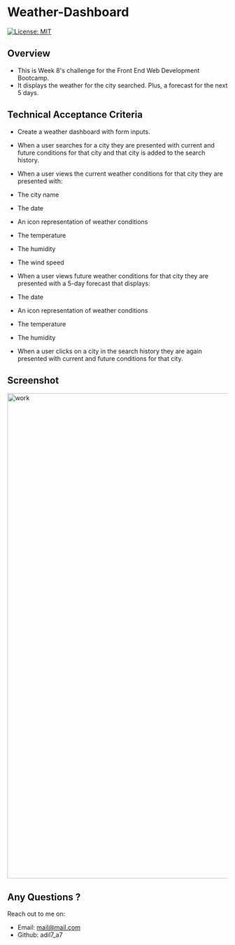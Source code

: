 # Weather-Dashboard

[![License: MIT](https://img.shields.io/badge/License-MIT-yellow.svg)](https://opensource.org/licenses/MIT)


## Overview 
* This is Week 8's challenge for the Front End Web Development Bootcamp.
* It displays the weather for the city searched. Plus, a forecast for the next 5 days.

## Technical Acceptance Criteria
* Create a weather dashboard with form inputs.
* When a user searches for a city they are presented with current and future conditions for that city and that city is added to the search history.
* When a user views the current weather conditions for that city they are presented with:
* The city name

* The date

* An icon representation of weather conditions

* The temperature

* The humidity

* The wind speed

* When a user views future weather conditions for that city they are presented with a 5-day forecast that displays:

* The date

* An icon representation of weather conditions

* The temperature

* The humidity

* When a user clicks on a city in the search history they are again presented with current and future conditions for that city.




## Screenshot 
<img width="1110" alt="work" src="https://user-images.githubusercontent.com/117782725/227659790-ad3b7bec-08ef-4677-9ed9-821c4006fa4c.png">



## Any Questions ?
 Reach out to me on:
* Email: mail@mail.com
* Github: adil7_a7 
